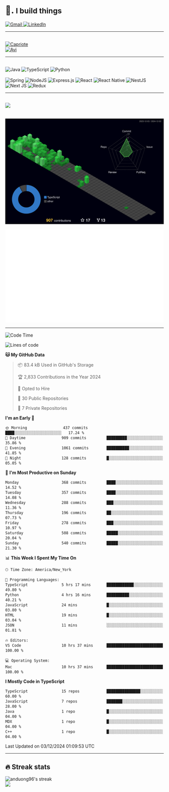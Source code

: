 <div align="left">
  <h1>👋. <small>I build things</small></h1>

  <a href="mailto:an@capriote.com">
    <img alt="Gmail" src="https://img.shields.io/badge/Gmail-D14836?style=for-the-badge&logo=gmail&logoColor=white" />
  </a>
  <a href="https://www.linkedin.com/in/ahdng">
    <img alt="LinkedIn" src="https://img.shields.io/badge/linkedin-%230077B5.svg?style=for-the-badge&logo=linkedin&logoColor=white"/>
  </a>


  <br/>
  <hr />
  <br/>
  <a href="https://www.capriote.com">
      <img alt="Capriote" src="https://avatars.githubusercontent.com/u/153028651?s=200&v=4"/>
  </a>
  <br />
  <a href="https://www.flywithavi.com">
      <img alt="Avi" src="https://avatars.githubusercontent.com/u/121987349?s=200&v=4"/>
  </a>

  <br/>
  <hr />
  <br/>

  <img alt="Java" src="https://img.shields.io/badge/java-%23ED8B00.svg?style=for-the-badge&logo=java&logoColor=white"/>
  <img alt="TypeScript" src="https://img.shields.io/badge/typescript-%23007ACC.svg?style=for-the-badge&logo=typescript&logoColor=white"/>
  <img alt="Python" src="https://img.shields.io/badge/python-%2314354C.svg?style=for-the-badge&logo=python&logoColor=white"/>

  <br />
  <br />
  <img alt="Spring" src="https://img.shields.io/badge/spring-%236DB33F.svg?style=for-the-badge&logo=spring&logoColor=white"/>
  <img alt="NodeJS" src="https://img.shields.io/badge/node.js-%2343853D.svg?style=for-the-badge&logo=node-dot-js&logoColor=white"/>
  <img alt="Express.js" src="https://img.shields.io/badge/express.js-%23404d59.svg?style=for-the-badge&logo=express&logoColor=%2361DAFB"/>
  <img alt="React" src="https://img.shields.io/badge/react-%2320232a.svg?style=for-the-badge&logo=react&logoColor=%2361DAFB"/>
  <img alt="React Native" src="https://img.shields.io/badge/react_native-%2320232a.svg?style=for-the-badge&logo=react&logoColor=%2361DAFB"/>
  <img alt="NestJS" src="https://img.shields.io/badge/nestjs-%23E0234E.svg?style=for-the-badge&logo=nestjs&logoColor=white" />
  <img alt="Next JS" src="https://img.shields.io/badge/nextjs-%23000000.svg?style=for-the-badge&logo=next.js&logoColor=white"/>
  <img alt="Redux" src="https://img.shields.io/badge/redux-%23593d88.svg?style=for-the-badge&logo=redux&logoColor=white"/>

  <br/>
  <hr />
  <br/>
  <img src="https://github-profile-trophy.vercel.app/?username=anduong96&theme=onedark" />
  <br/>
  <br/>

  ![Stats 3D](https://github.com/anduong96/anduong96/blob/main/profile-3d-contrib/profile-night-green.svg)

  ![Stats Overview](https://raw.githubusercontent.com/anduong96/github-stats-transparent/output/generated/overview.svg)

  <hr />
  
  <!--START_SECTION:waka-->
![Code Time](http://img.shields.io/badge/Code%20Time-5%2C947%20hrs%2048%20mins-blue)

![Lines of code](https://img.shields.io/badge/From%20Hello%20World%20I%27ve%20Written-996.3%20thousand%20lines%20of%20code-blue)

**🐱 My GitHub Data** 

> 📦 83.4 kB Used in GitHub's Storage 
 > 
> 🏆 2,833 Contributions in the Year 2024
 > 
> 💼 Opted to Hire
 > 
> 📜 30 Public Repositories 
 > 
> 🔑 7 Private Repositories 
 > 
**I'm an Early 🐤** 

```text
🌞 Morning                437 commits         ████░░░░░░░░░░░░░░░░░░░░░   17.24 % 
🌆 Daytime                909 commits         █████████░░░░░░░░░░░░░░░░   35.86 % 
🌃 Evening                1061 commits        ██████████░░░░░░░░░░░░░░░   41.85 % 
🌙 Night                  128 commits         █░░░░░░░░░░░░░░░░░░░░░░░░   05.05 % 
```
📅 **I'm Most Productive on Sunday** 

```text
Monday                   368 commits         ████░░░░░░░░░░░░░░░░░░░░░   14.52 % 
Tuesday                  357 commits         ████░░░░░░░░░░░░░░░░░░░░░   14.08 % 
Wednesday                288 commits         ███░░░░░░░░░░░░░░░░░░░░░░   11.36 % 
Thursday                 196 commits         ██░░░░░░░░░░░░░░░░░░░░░░░   07.73 % 
Friday                   278 commits         ███░░░░░░░░░░░░░░░░░░░░░░   10.97 % 
Saturday                 508 commits         █████░░░░░░░░░░░░░░░░░░░░   20.04 % 
Sunday                   540 commits         █████░░░░░░░░░░░░░░░░░░░░   21.30 % 
```


📊 **This Week I Spent My Time On** 

```text
🕑︎ Time Zone: America/New_York

💬 Programming Languages: 
TypeScript               5 hrs 17 mins       ████████████░░░░░░░░░░░░░   49.80 % 
Python                   4 hrs 16 mins       ██████████░░░░░░░░░░░░░░░   40.21 % 
JavaScript               24 mins             █░░░░░░░░░░░░░░░░░░░░░░░░   03.80 % 
HTML                     19 mins             █░░░░░░░░░░░░░░░░░░░░░░░░   03.04 % 
JSON                     11 mins             ░░░░░░░░░░░░░░░░░░░░░░░░░   01.81 % 

🔥 Editors: 
VS Code                  10 hrs 37 mins      █████████████████████████   100.00 % 

💻 Operating System: 
Mac                      10 hrs 37 mins      █████████████████████████   100.00 % 
```

**I Mostly Code in TypeScript** 

```text
TypeScript               15 repos            ███████████████░░░░░░░░░░   60.00 % 
JavaScript               7 repos             ███████░░░░░░░░░░░░░░░░░░   28.00 % 
Java                     1 repo              █░░░░░░░░░░░░░░░░░░░░░░░░   04.00 % 
MDX                      1 repo              █░░░░░░░░░░░░░░░░░░░░░░░░   04.00 % 
C++                      1 repo              █░░░░░░░░░░░░░░░░░░░░░░░░   04.00 % 
```




 Last Updated on 03/12/2024 01:09:53 UTC
<!--END_SECTION:waka-->
  
  <hr />

  <h2>🔥 Streak stats</h2>
  <img alt="anduong96's streak" src="https://github-readme-streak-stats.herokuapp.com/?user=anduong96&theme=monokai-metallian&hide_border=true"/>
</div>
<img src="https://komarev.com/ghpvc/?username=anduong96" />
<br/>
<br/>


